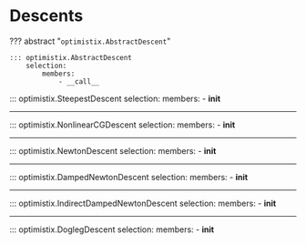 # Descents

??? abstract "`optimistix.AbstractDescent`"

    ::: optimistix.AbstractDescent
        selection:
            members:
                - __call__

::: optimistix.SteepestDescent
    selection:
        members:
            - __init__

---

::: optimistix.NonlinearCGDescent
    selection:
        members:
            - __init__

---

::: optimistix.NewtonDescent
    selection:
        members:
            - __init__

---

::: optimistix.DampedNewtonDescent
    selection:
        members:
            - __init__

---

::: optimistix.IndirectDampedNewtonDescent
    selection:
        members:
            - __init__

---

::: optimistix.DoglegDescent
    selection:
        members:
            - __init__
